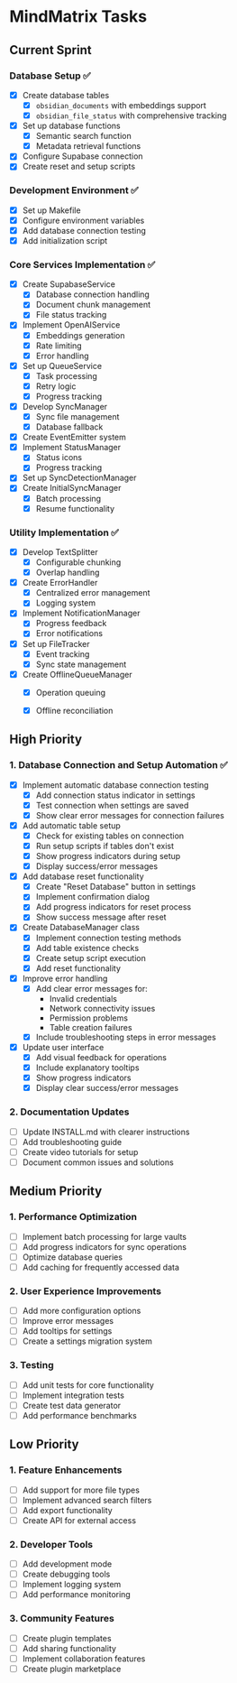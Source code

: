 # MindMatrix Tasks

## Current Sprint

### Database Setup ✅
- [x] Create database tables
  - [x] `obsidian_documents` with embeddings support
  - [x] `obsidian_file_status` with comprehensive tracking
- [x] Set up database functions
  - [x] Semantic search function
  - [x] Metadata retrieval functions
- [x] Configure Supabase connection
- [x] Create reset and setup scripts

### Development Environment ✅
- [x] Set up Makefile
- [x] Configure environment variables
- [x] Add database connection testing
- [x] Add initialization script

### Core Services Implementation ✅
- [x] Create SupabaseService
  - [x] Database connection handling
  - [x] Document chunk management
  - [x] File status tracking
- [x] Implement OpenAIService
  - [x] Embeddings generation
  - [x] Rate limiting
  - [x] Error handling
- [x] Set up QueueService
  - [x] Task processing
  - [x] Retry logic
  - [x] Progress tracking
- [x] Develop SyncManager
  - [x] Sync file management
  - [x] Database fallback
- [x] Create EventEmitter system
- [x] Implement StatusManager
  - [x] Status icons
  - [x] Progress tracking
- [x] Set up SyncDetectionManager
- [x] Create InitialSyncManager
  - [x] Batch processing
  - [x] Resume functionality

### Utility Implementation ✅
- [x] Develop TextSplitter
  - [x] Configurable chunking
  - [x] Overlap handling
- [x] Create ErrorHandler
  - [x] Centralized error management
  - [x] Logging system
- [x] Implement NotificationManager
  - [x] Progress feedback
  - [x] Error notifications
- [x] Set up FileTracker
  - [x] Event tracking
  - [x] Sync state management
- [x] Create OfflineQueueManager
  - [x] Operation queuing
  - [x] Offline reconciliation


## High Priority

### 1. Database Connection and Setup Automation ✅
- [x] Implement automatic database connection testing
  - [x] Add connection status indicator in settings
  - [x] Test connection when settings are saved
  - [x] Show clear error messages for connection failures

- [x] Add automatic table setup
  - [x] Check for existing tables on connection
  - [x] Run setup scripts if tables don't exist
  - [x] Show progress indicators during setup
  - [x] Display success/error messages

- [x] Add database reset functionality
  - [x] Create "Reset Database" button in settings
  - [x] Implement confirmation dialog
  - [x] Add progress indicators for reset process
  - [x] Show success message after reset

- [x] Create DatabaseManager class
  - [x] Implement connection testing methods
  - [x] Add table existence checks
  - [x] Create setup script execution
  - [x] Add reset functionality

- [x] Improve error handling
  - [x] Add clear error messages for:
    - Invalid credentials
    - Network connectivity issues
    - Permission problems
    - Table creation failures
  - [x] Include troubleshooting steps in error messages

- [x] Update user interface
  - [x] Add visual feedback for operations
  - [x] Include explanatory tooltips
  - [x] Show progress indicators
  - [x] Display clear success/error messages

### 2. Documentation Updates
- [ ] Update INSTALL.md with clearer instructions
- [ ] Add troubleshooting guide
- [ ] Create video tutorials for setup
- [ ] Document common issues and solutions

## Medium Priority

### 1. Performance Optimization
- [ ] Implement batch processing for large vaults
- [ ] Add progress indicators for sync operations
- [ ] Optimize database queries
- [ ] Add caching for frequently accessed data

### 2. User Experience Improvements
- [ ] Add more configuration options
- [ ] Improve error messages
- [ ] Add tooltips for settings
- [ ] Create a settings migration system

### 3. Testing
- [ ] Add unit tests for core functionality
- [ ] Implement integration tests
- [ ] Create test data generator
- [ ] Add performance benchmarks

## Low Priority

### 1. Feature Enhancements
- [ ] Add support for more file types
- [ ] Implement advanced search filters
- [ ] Add export functionality
- [ ] Create API for external access

### 2. Developer Tools
- [ ] Add development mode
- [ ] Create debugging tools
- [ ] Implement logging system
- [ ] Add performance monitoring

### 3. Community Features
- [ ] Create plugin templates
- [ ] Add sharing functionality
- [ ] Implement collaboration features
- [ ] Create plugin marketplace 